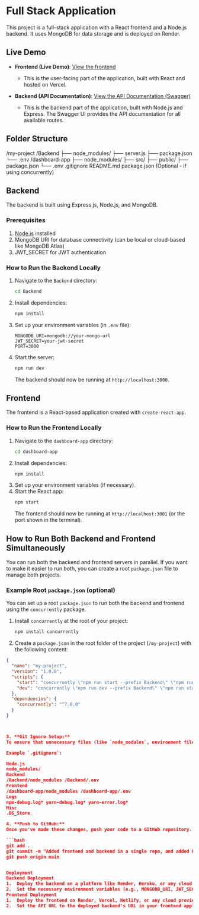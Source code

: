 # Full Stack Application   

This project is a full-stack application with a React frontend and a Node.js backend. It uses MongoDB for data storage and is deployed on Render.

## Live Demo

- **Frontend (Live Demo)**: [View the frontend](https://full-stack-app-spgd.vercel.app/)
  - This is the user-facing part of the application, built with React and hosted on Vercel.
  
- **Backend (API Documentation)**: [View the API Documentation (Swagger)](https://fullstackprojectbackend-e1lg.onrender.com/api-docs/)
  - This is the backend part of the application, built with Node.js and Express. The Swagger UI provides the API documentation for all available routes.


## Folder Structure
/my-project
  /Backend
    ├── node_modules/
    ├── server.js
    ├── package.json
    └── .env
  /dashboard-app
    ├── node_modules/
    ├── src/
    ├── public/
    ├── package.json
    └── .env
  .gitignore
  README.md
  package.json (Optional - if using concurrently)

## Backend

The backend is built using Express.js, Node.js, and MongoDB.

### Prerequisites

1. [Node.js](https://nodejs.org/) installed
2. MongoDB URI for database connectivity (can be local or cloud-based like MongoDB Atlas)
3. JWT_SECRET for JWT authentication

### How to Run the Backend Locally

1. Navigate to the `Backend` directory:
    ```bash
    cd Backend
    ```
2. Install dependencies:
    ```bash
    npm install
    ```
3. Set up your environment variables (in `.env` file):
    ```
    MONGODB_URI=mongodb://your-mongo-url
    JWT_SECRET=your-jwt-secret
    PORT=3000
    ```
4. Start the server:
    ```bash
    npm run dev
    ```
   The backend should now be running at `http://localhost:3000`.

## Frontend

The frontend is a React-based application created with `create-react-app`.

### How to Run the Frontend Locally

1. Navigate to the `dashboard-app` directory:
    ```bash
    cd dashboard-app
    ```
2. Install dependencies:
    ```bash
    npm install
    ```
3. Set up your environment variables (if necessary).
4. Start the React app:
    ```bash
    npm start
    ```
   The frontend should now be running at `http://localhost:3001` (or the port shown in the terminal).

## How to Run Both Backend and Frontend Simultaneously

You can run both the backend and frontend servers in parallel. If you want to make it easier to run both, you can create a root `package.json` file to manage both projects.

### Example Root `package.json` (optional)

You can set up a root `package.json` to run both the backend and frontend using the `concurrently` package.

1. Install `concurrently` at the root of your project:
    ```bash
    npm install concurrently
    ```
2. Create a `package.json` in the root folder of the project (`/my-project`) with the following content:

```json
{
  "name": "my-project",
  "version": "1.0.0",
  "scripts": {
    "start": "concurrently \"npm run start --prefix Backend\" \"npm run start --prefix dashboard-app\"",
    "dev": "concurrently \"npm run dev --prefix Backend\" \"npm run start --prefix dashboard-app\""
  },
  "dependencies": {
    "concurrently": "^7.0.0"
  }
}



3. **Git Ignore Setup:**
To ensure that unnecessary files (like `node_modules`, environment files, etc.) are ignored by Git, you need to configure the `.gitignore` file in the root directory.

Example `.gitignore`:

Node.js
node_modules/
Backend
/Backend/node_modules /Backend/.env
Frontend
/dashboard-app/node_modules /dashboard-app/.env
Logs
npm-debug.log* yarn-debug.log* yarn-error.log*	
Misc
.DS_Store

4. **Push to GitHub:**
Once you've made these changes, push your code to a GitHub repository.

```bash
git add .
git commit -m "Added frontend and backend in a single repo, and added README file"
git push origin main


Deployment
Backend Deployment
1.	Deploy the backend on a platform like Render, Heroku, or any cloud provider.
2.	Set the necessary environment variables (e.g., MONGODB_URI, JWT_SECRET, etc.) in the deployment platform.
Frontend Deployment
1.	Deploy the frontend on Render, Vercel, Netlify, or any cloud provider.
2.	Set the API URL to the deployed backend's URL in your frontend application.

